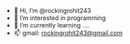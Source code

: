 - 👋 Hi, I’m @rockingrohit243
- 👀 I’m interested in programming
- 🌱 I’m currently learning ....
- 📫 gmail: rockingrohit243@gmail.com

